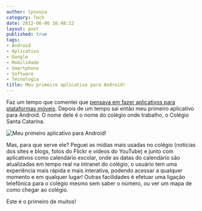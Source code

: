 ```yaml
---
author: lpsouza
category: Tech
date: 2012-06-06 16:48:12
layout: post
published: true
tags:
- Android
- Aplicativo
- Google
- Mobilidade
- Smartphone
- Software
- Tecnologia
title: Meu primeiro aplicativo para Android!
---
```


Faz um tempo que comentei que [pensava em fazer aplicativos para plataformas móveis](https://luizsouza.com/2012/04/17/pensamentos-moveis/). Depois de um tempo sai então meu primeiro aplicativo para Android. O nome dele é o nome do colégio onde trabalho, o Colégio Santa Catarina.

![Meu primeiro aplicativo para Android!](/wp-content/upload/2012/06/Captura-de-tela-de-2012-06-06-163850.png)

Mas, para que serve ele? Peguei as mídias mais usadas no colégio (notícias dos sites e blogs, fotos do Flickr e vídeos do YouTube) e junto com aplicativos como calendário escolar, onde as datas do calendário são atualizadas em tempo real na intranet do colégio, o usuário tem uma experiência mais rápida e mais interativa, podendo acessar a qualquer momento e em qualquer lugar! Outras facilidades é efetuar uma ligação telefônica para o colégio mesmo sem saber o número, ou ver um mapa de como chegar ao colégio.

Este é o primeiro de muitos!
